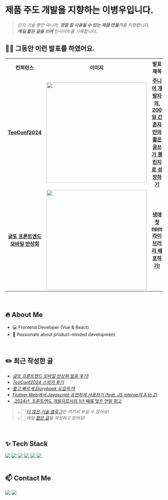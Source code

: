 # 제품 주도 개발을 지향하는 이병우입니다.

> _단지 기술 뿐만 아니라, **정말 잘 사용될 수 있는 제품 만들기**를 지향합니다._ <br>
> _**매일 짧은 글을 쓰며** 인사이트를 기록합니다._ <br>


## 🙋🏻 그동안 이런 발표를 하였어요.



<table>
  <tr>
    <th align="center">컨퍼런스</th>
    <th align="center">이미지</th>
    <th align="center">발표 제목</th>
  </tr>
  <tr>
    <td align="center">
      <a href="https://velog.io/@byungsker/TeoConf2024-%EC%8A%A4%ED%94%BC%EC%BB%A4-%ED%9B%84%EA%B8%B0-bloj8ivk">
        <strong>TeoConf2024</strong>
      </a>
    </td>
    <td align="center">
      <img src="https://github.com/user-attachments/assets/49a68125-d509-4fb1-9a51-cf59fc3bbd91" width="320">
    </td>
    <td align="center">
      <a href="https://velog.io/@byungsker/TeoConf2024-%EC%8A%A4%ED%94%BC%EC%BB%A4-%ED%9B%84%EA%B8%B0-bloj8ivk">
        <strong>
          주니어 개발자의, 200일 간 혼자만의 
          <br>
          짧은 글쓰기 챌린지로 성장하기
        </strong>
      </a>
    </td>
  </tr>
  <tr>
    <td align="center">
      <a href="https://docs.google.com/presentation/d/12GWk3F3V3TBFT_LR4hTOidEg6GQSD7FpvMjac4h8AH8/edit#slide=id.g32969f07a4b_1_0">
        <strong>글또 프론트엔드 모바일 반상회</strong>
      </a>
    </td>
    <td align="center">
      <img src="https://github.com/user-attachments/assets/48704176-f544-4f48-a225-9aa1eebfa64b" width="320">
    </td>
    <td align="center">
      <a href="https://docs.google.com/presentation/d/12GWk3F3V3TBFT_LR4hTOidEg6GQSD7FpvMjac4h8AH8/edit#slide=id.g32969f07a4b_1_0">
        <strong>생애 첫 npm 라이브러리 배포하기!</strong>
      </a>
    </td>
  </tr>
</table>

<br>

## 🔥 About Me
- 💻 Frontend Developer (Vue & React)
- 🚀 Passionate about product-minded development

<br>

## ✏️ 최근 작성한 글
- _[글또 프론트엔드 모바일 반상회 발표 후기!](https://velog.io/@byungsker/%EA%B8%80%EB%98%90-%ED%94%84%EB%A1%A0%ED%8A%B8%EC%97%94%EB%93%9C-%EB%AA%A8%EB%B0%94%EC%9D%BC-%EB%B0%98%EC%83%81%ED%9A%8C-%EB%B0%9C%ED%91%9C-%ED%9B%84%EA%B8%B0)_
- _[TeoConf2024 스피커 후기](https://velog.io/@byungsker/TeoConf2024-%EC%8A%A4%ED%94%BC%EC%BB%A4-%ED%9B%84%EA%B8%B0-bloj8ivk)_
- _[짧고 빠르게 Storybook 도입하기!](https://velog.io/@byungsker/%EB%82%B4-%ED%94%84%EB%A1%9C%EC%A0%9D%ED%8A%B8%EC%97%90-%EC%A7%A7%EA%B3%A0-%EB%B9%A0%EB%A5%B4%EA%B2%8C-Storybook-%EB%8F%84%EC%9E%85%ED%95%98%EA%B8%B0)_
- _[Fluttrer Web에서 Javascript 유연하게 사용하기 (feat. JS interop의 A to Z)](https://velog.io/@byungsker/Fluttrer-Web%EC%97%90%EC%84%9C-Javascript-%EC%9C%A0%EC%97%B0%ED%95%98%EA%B2%8C-%EC%82%AC%EC%9A%A9%ED%95%98%EA%B8%B0)_
-  _[2024년, 프론트엔드 개발자로서의 1년 째를 맞은 연말 회고](https://velog.io/@byungsker/2024%EB%85%84-%ED%94%84%EB%A1%A0%ED%8A%B8%EC%97%94%EB%93%9C-%EA%B0%9C%EB%B0%9C%EC%9E%90%EB%A1%9C%EC%84%9C%EC%9D%98-1%EB%85%84-%EC%A7%B8%EB%A5%BC-%EB%A7%9E%EC%9D%80-%EC%97%B0%EB%A7%90-%ED%9A%8C%EA%B3%A0)

> _👉🏻 [더 많은 기술 블로그](https://velog.io/@byungsker/posts)은 여기서 보실 수 있어요!_ <br>
> _👉🏻 매일 [짧은 글](https://www.linkedin.com/in/byungwoo-lee-98a253200/)을 작성하고 있어요!_



<br>


## ✨ Tech Stack
<div>
  <img src="https://img.shields.io/badge/Vue.js-4FC08D?style=for-the-badge&logo=Vue.js&logoColor=white">
  <img src="https://img.shields.io/badge/Flutter-02569B?style=for-the-badge&logo=Flutter&logoColor=white">
  <img src="https://img.shields.io/badge/TypeScript-blue?style=for-the-badge&logo=TypeScript&logoColor=black">
  <img src="https://img.shields.io/badge/React.js-skyblue?style=for-the-badge&logo=React&logoColor=black">
  <img src="https://img.shields.io/badge/Next.js-000000?style=for-the-badge&logo=Next.js&logoColor=white">
  <img src="https://img.shields.io/badge/Astro-FF5D01?style=for-the-badge&logo=Astro&logoColor=white">
</div>



<br>


## 📫 Contact Me

<a href="https://www.linkedin.com/in/byungwoo-lee-98a253200/" target="_blank"><img src="https://img.shields.io/badge/LinkedIn-0966c2?style=flat-square&logo=linkedin&logoColor=white"/></a>
<a href="https://velog.io/@byungsker/posts" target="_blank"><img src="https://img.shields.io/badge/Velog-20C997?style=flat-square&logo=velog&logoColor=white"/></a>
